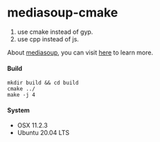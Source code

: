 # mediasoup-cmake

1. use cmake instead of gyp.
2. use cpp instead of js.

About [mediasoup](https://github.com/versatica/mediasoup), you can visit [here](https://github.com/versatica/mediasoup) to learn more.

#### Build

```shell
mkdir build && cd build
cmake ../
make -j 4
```

#### System

- OSX 11.2.3
- Ubuntu 20.04 LTS
